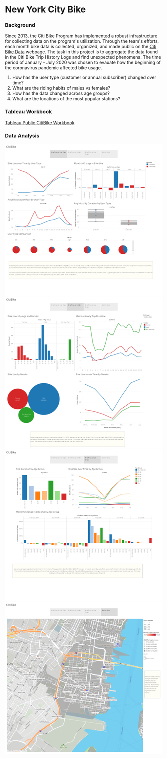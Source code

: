 # New York City Bike

### Background

Since 2013, the Citi Bike Program has implemented a robust infrastructure for collecting data on the program's utilization. Through the team's efforts, each month bike data is collected, organized, and made public on the [Citi Bike Data](https://www.citibikenyc.com/system-data) webpage.  The task in this project is to aggregate the data found in the Citi Bike Trip History Logs and find unexpected phenomena.  The time period of January - July 2020 was chosen to evauate how the beginning of the coronavirus pandemic affected bike usage.

  1.  How has the user type (customer or annual subscriber) changed over time?
  2.  What are the riding habits of males vs females?
  3.  How has the data changed across age groups?
  4.  What are the locations of the most popular stations?

### Tableau Workbook

[Tableau Public CitiBike Workbook](https://public.tableau.com/views/Citi_Bike_Tableau_Challenge/CitiBike?:language=en&:retry=yes&:display_count=y&:origin=viz_share_link)
 
 ### Data Analysis
 
![User Type](Images/CitiBike%20Trips%20by%20User%20Type.png) 
![Bike Use by Gender](Images/CitiBike%20Trips%20by%20Gender.png) 
![Bike Use by Age](Images/CitiBike%20Trips%20by%20Age%20Group.png) 
![Map](Images/CitiBike%20Map.png) 
